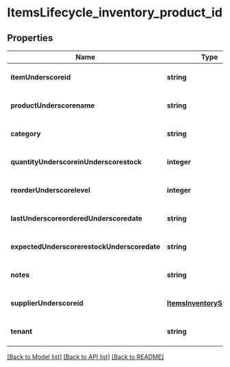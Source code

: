 # ItemsLifecycle_inventory_product_id

## Properties
Name | Type | Description | Notes
------------ | ------------- | ------------- | -------------
**itemUnderscoreid** | **string** |  | [optional] [default to null]
**productUnderscorename** | **string** |  | [optional] [default to null]
**category** | **string** |  | [optional] [default to null]
**quantityUnderscoreinUnderscorestock** | **integer** |  | [optional] [default to null]
**reorderUnderscorelevel** | **integer** |  | [optional] [default to null]
**lastUnderscoreorderedUnderscoredate** | **string** |  | [optional] [default to null]
**expectedUnderscorerestockUnderscoredate** | **string** |  | [optional] [default to null]
**notes** | **string** |  | [optional] [default to null]
**supplierUnderscoreid** | [**ItemsInventorySupplierId**](ItemsInventorySupplierId.md) |  | [optional] [default to null]
**tenant** | **string** |  | [optional] [default to null]

[[Back to Model list]](../README.md#documentation-for-models) [[Back to API list]](../README.md#documentation-for-api-endpoints) [[Back to README]](../README.md)


